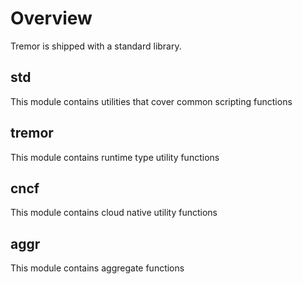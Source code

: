 # Overview

Tremor is shipped with a standard library.

## std

This module contains utilities that cover common scripting functions

## tremor

This module contains runtime type utility functions

## cncf

This module contains cloud native utility functions

## aggr

This module contains aggregate functions

